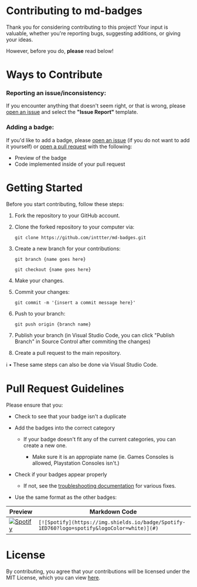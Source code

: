 # Contributing to md-badges 

Thank you for considering contributing to this project! Your input is valuable, whether you're reporting bugs, suggesting additions, or giving your ideas.

However, before you do, **please** read below!

# Ways to Contribute 

### Reporting an issue/inconsistency: 

If you encounter anything that doesn't seem right, or that is wrong, please [open an issue](https://github.com/inttter/issues) and select the **"Issue Report"** template.

### Adding a badge:

If you'd like to add a badge, please [open an issue](https://github.com/inttter/issues) (if you do not want to add it yourself) or [open a pull request](https://github.com/inttter/pulls) with the following:

* Preview of the badge
* Code implemented inside of your pull request

# Getting Started
Before you start contributing, follow these steps:

1. Fork the repository to your GitHub account.

2. Clone the forked repository to your computer via:

    `git clone https://github.com/inttter/md-badges.git`

3. Create a new branch for your contributions: 

    `git branch {name goes here}`
    
    `git checkout {name goes here}` 

4. Make your changes.

5. Commit your changes: 
    
    `git commit -m '{insert a commit message here}'`

6. Push to your branch: 

    `git push origin {branch name}`

7. Publish your branch (in Visual Studio Code, you can click "Publish Branch" in Source Control after commiting the changes)

8. Create a pull request to the main repository.

ℹ️ • These same steps can also be done via Visual Studio Code.

# Pull Request Guidelines

Please ensure that you:

* Check to see that your badge isn't a duplicate

* Add the badges into the correct category
    * If your badge doesn't fit any of the current categories, you can create a new one.
       
       * Make sure it is an appropiate name (ie. Games Consoles is allowed, Playstation Consoles isn't.)

* Check if your badges appear properly
    * If not, see the [troubleshooting documentation](https://docs.inttter.com/contribution/troubleshooting) for various fixes.

* Use the same format as the other badges:

| Preview | Markdown Code |
|---------|---------------|
| [![Spotify](https://img.shields.io/badge/Spotify-1ED760?logo=spotify&logoColor=white)](#) | `[![Spotify](https://img.shields.io/badge/Spotify-1ED760?logo=spotify&logoColor=white)](#)` |

# License 
By contributing, you agree that your contributions will be licensed under the MIT License, which you can view [here](LICENSE).
